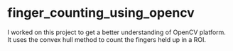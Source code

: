 # finger_counting_using_opencv
 I worked on this project to get a better understanding of OpenCV platform. It uses the convex hull method to count the fingers held up in a ROI.
